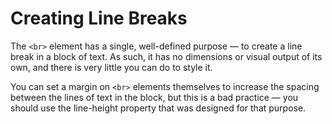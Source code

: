 # Creating Line Breaks

The `<br>` element has a single, well-defined purpose — to create a line break in a block of text. As such, it has no dimensions or visual output of its own, and there is very little you can do to style it.

You can set a margin on `<br>` elements themselves to increase the spacing between the lines of text in the block, but this is a bad practice — you should use the line-height property that was designed for that purpose.
